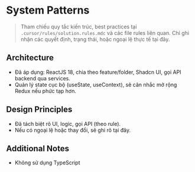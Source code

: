 # System Patterns

> Tham chiếu quy tắc kiến trúc, best practices tại `.cursor/rules/solution.rules.mdc` và các file rules liên quan. Chỉ ghi nhận các quyết định, trạng thái, hoặc ngoại lệ thực tế tại đây.

## Architecture
- Đã áp dụng: ReactJS 18, chia theo feature/folder, Shadcn UI, gọi API backend qua services.
- Quản lý state cục bộ (useState, useContext), sẽ cân nhắc mở rộng Redux nếu phức tạp hơn.

## Design Principles
- Đã tách biệt rõ UI, logic, gọi API (theo rule).
- Nếu có ngoại lệ hoặc thay đổi, sẽ ghi rõ tại đây.

## Additional Notes
- Không sử dụng TypeScript 